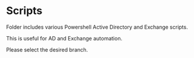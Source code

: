 # Scripts
Folder includes various Powershell Active Directory and Exchange scripts.

This is useful for AD and Exchange automation.

Please select the desired branch.
